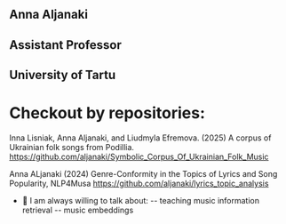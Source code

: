 ## Anna Aljanaki
## Assistant Professor
## University of Tartu 

# Checkout by repositories: 
Inna Lisniak, Anna Aljanaki, and Liudmyla Efremova. (2025) A corpus of Ukrainian folk songs from Podillia.
https://github.com/aljanaki/Symbolic_Corpus_Of_Ukrainian_Folk_Music

Anna ALjanaki (2024) Genre-Conformity in the Topics of Lyrics and Song Popularity, NLP4Musa
https://github.com/aljanaki/lyrics_topic_analysis

- 💬 I am always willing to talk about:
--  teaching music information retrieval
--  music embeddings
